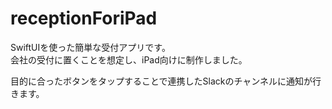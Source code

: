 # receptionForiPad

SwiftUIを使った簡単な受付アプリです。  
会社の受付に置くことを想定し、iPad向けに制作しました。  

目的に合ったボタンをタップすることで連携したSlackのチャンネルに通知が行きます。  
